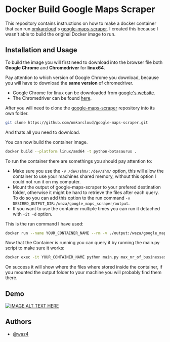 # Docker Build Google Maps Scraper

This repository contains instructions on how to make a docker container that can run [omkarcloud](https://github.com/omkarcloud)'s [google-maps-scraper](https://github.com/omkarcloud/google-maps-scraper). I created this because I wasn't able to build  the original Docker image to run.



## Installation and Usage

To build the image you will first need to download into the browser file both **Google Chrome** and **Chromedriver** for **linux64**. 

Pay attention to which version of Google Chrome you download, because you will have to download the **same version** of chromedriver.

- Google Chrome for linux can be downloaded from [google's website](https://www.google.com/chrome/?platform=linux).
- The Chromedriver can be found [here](https://googlechromelabs.github.io/chrome-for-testing/).

After you will need to clone the [google-maps-scraper](https://github.com/omkarcloud/google-maps-scraper) repository into its own folder.

```bash
git clone https://github.com/omkarcloud/google-maps-scraper.git
```

And thats all you need to download.

You can now build the container image.

```bash
docker build --platform linux/amd64 -t python-botasaurus .
```

To run the container there are somethings you should pay attention to:
 - Make sure you use the ```-v /dev/shm/:/dev/shm/``` option, this will allow the container to use your machines shared memory, without this option I could not run it on my computer.
 - Mount the output of google-maps-scraper to your prefered destination folder, otherwise it might be hard to retrieve the files after each query. To do so you can add this option to the run command ```-v DESIRED_OUTPUT_DIR:/waza/google_maps_scraper/output```.
 - If you want to use the container multiple times you can run it detached with ```-it -d``` option.

This is the run command I have used:
```bash
docker run --name YOUR_CONTAINER_NAME --rm -v ./output:/waza/google_maps_scraper/output -it -d -v /dev/shm:/dev/shm waza/test4
```
Now that the Container is running you can query it by running the main.py script to make sure it works:
```bash
docker exec -it YOUR_CONTAINER_NAME python main.py max_nr_of_businesses max_nr_of_reviews query...
```
On success it will show where the files where stored inside the container, if you mounted the output folder to your machine you will probably find them there.

## Demo
[![IMAGE ALT TEXT HERE](https://img.youtube.com/vi/fmUhoHXErhY/0.jpg)](https://www.youtube.com/watch?v=fmUhoHXErhY)

## Authors

- [@waz4](https://www.github.com/waz4)

